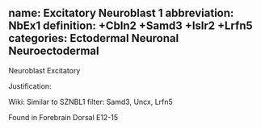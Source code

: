 name: Excitatory Neuroblast 1
abbreviation: NbEx1
definition: +Cbln2 +Samd3 +Islr2 +Lrfn5
categories: Ectodermal Neuronal Neuroectodermal
---

Neuroblast Excitatory

Justification:

Wiki:
Similar to SZNBL1
filter: Samd3, Uncx, Lrfn5

Found in Forebrain Dorsal E12-15

